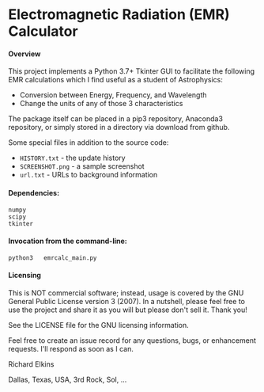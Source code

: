 Electromagnetic Radiation (EMR) Calculator
==========================================

#### Overview

This project implements a Python 3.7+ Tkinter GUI to facilitate the following EMR calculations which I find useful as a student of Astrophysics:
- Conversion between Energy, Frequency, and Wavelength
- Change the units of any of those 3 characteristics

The package itself can be placed in a pip3 repository, Anaconda3 repository, or simply stored in a directory via download from github.

Some special files in addition to the source code:
- ```HISTORY.txt``` - the update history
- ```SCREENSHOT.png``` - a sample screenshot
- ```url.txt``` - URLs to background information

#### Dependencies:

```
numpy
scipy
tkinter
```

#### Invocation from the command-line:

```
python3   emrcalc_main.py
```

#### Licensing

This is NOT commercial software; instead, usage is covered by the GNU General Public License version 3 (2007). In a nutshell, please feel free to use the project and share it as you will but please don't sell it. Thank you!

See the LICENSE file for the GNU licensing information.

Feel free to create an issue record for any questions, bugs, or enhancement requests. I'll respond as soon as I can.

Richard Elkins

Dallas, Texas, USA, 3rd Rock, Sol, ...
